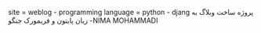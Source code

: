 ﻿site = weblog -
programming language = python - djang
پروژه ساخت وبلاگ به زبان پایتون و فریمورک جنگو
-NIMA MOHAMMADI